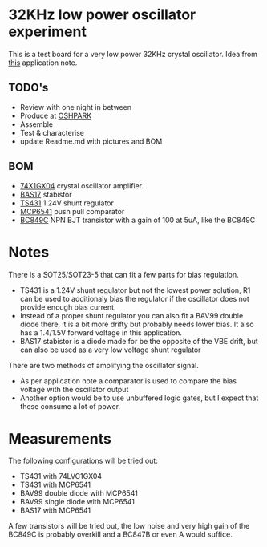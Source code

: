 # 32KHz low power oscillator experiment
This is a test board for a very low power 32KHz crystal oscillator. Idea from [this](https://www.maximintegrated.com/en/design/technical-documents/app-notes/9/982.html) application note.
## TODO's
* Review with one night in between
* Produce at [OSHPARK](https://oshpark.com/)
* Assemble
* Test & characterise
* update Readme.md with pictures and BOM
## BOM
* [74X1GX04](https://www.lcsc.com/search?q=1gx04) crystal oscillator amplifier.
* [BAS17](https://assets.nexperia.com/documents/data-sheet/BAS17.pdf) stabistor
* [TS431](https://www.st.com/resource/en/datasheet/ts431.pdf) 1.24V shunt regulator
* [MCP6541](https://www.microchip.com/en-us/product/MCP6541) push pull comparator
* [BC849C](https://assets.nexperia.com/documents/data-sheet/BC849_BC850.pdf) NPN BJT transistor with a gain of 100 at 5uA, like the BC849C
# Notes
There is a SOT25/SOT23-5 that can fit a few parts for bias regulation.

* TS431 is a 1.24V shunt regulator but not the lowest power solution, R1 can be used to additionaly bias the regulator if the oscillator does not provide enough bias current.
* Instead of a proper shunt regulator you can also fit a BAV99 double diode there, it is a bit more drifty but probably needs lower bias. It also has a 1.4/1.5V forward voltage in this application.
* BAS17 stabistor is a diode made for be the opposite of the VBE drift, but can also be used as a very low voltage shunt regulator

There are two methods of amplifying the oscillator signal.
* As per application note a comparator is used to compare the bias voltage with the oscillator output
* Another option would be to use unbuffered logic gates, but I expect that these consume a lot of power.

# Measurements
The following configurations will be tried out:

* TS431 with 74LVC1GX04
* TS431 with MCP6541
* BAV99 double diode with MCP6541
* BAV99 single diode with MCP6541
* BAS17 with MCP6541

A few transistors will be tried out, the low noise and very high gain of the BC849C is probably overkill and a BC847B or even A would suffice.


